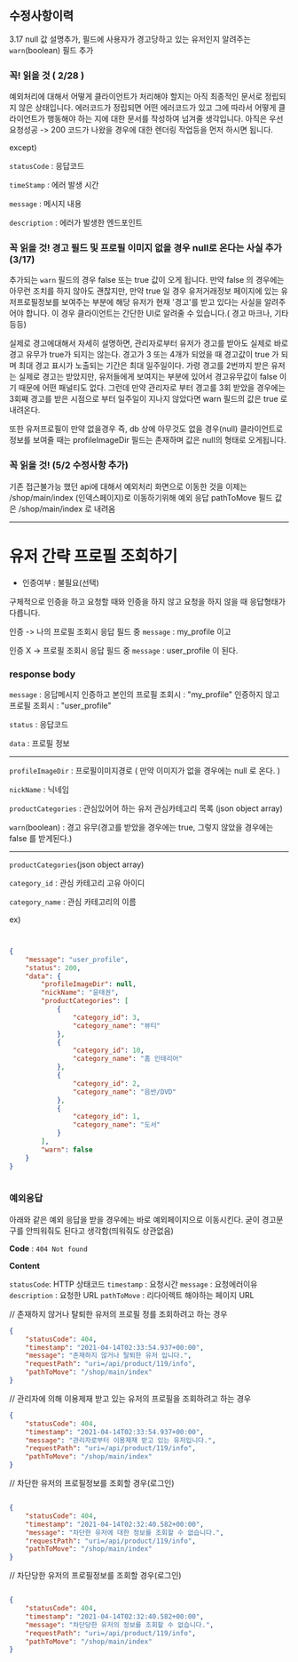 ## 수정사항이력

3.17 null 값 설명추가, 필드에 사용자가 경고당하고 있는 유저인지 알려주는 `warn`(boolean) 필드 추가

### 꼭! 읽을 것 ( 2/28 )
예외처리에 대해서 어떻게 클라이언트가 처리해야 할지는 아직 최종적인 문서로 정립되지 않은 상태입니다. 에러코드가 정립되면 어떤 에러코드가 있고 그에 따라서 어떻게 클라이언트가 행동해야 하는 지에 대한 문서를 작성하여 넘겨줄 생각입니다.
아직은 우선 요청성공 -> 200 코드가 나왔을 경우에 대한 렌더링 작업등을 먼저 하시면 됩니다.

except)

`statusCode` : 응답코드

`timeStamp` : 에러 발생 시간

`message` : 메시지 내용

`description` : 에러가 발생한 엔드포인트


### 꼭 읽을 것! 경고 필드 및 프로필 이미지 없을 경우 null로 온다는 사실 추가(3/17)
추가되는 `warn` 필드의 경우 false 또는 true 값이 오게 됩니다.
만약 false 의 경우에는 아무런 조치를 하지 않아도 괜찮지만, 만약 true 일 경우 유저거래정보 페이지에 있는 유저프로필정보를 보여주는 부분에 해당 유저가 현재 '경고'를 받고 있다는 사실을 알려주어야 합니다. 이 경우 클라이언트는 간단한 UI로 알려줄 수 있습니다.( 경고 마크나, 기타 등등)

실제로 경고에대해서 자세히 설명하면, 관리자로부터 유저가 경고를 받아도 실제로 바로 경고 유무가 true가 되지는 않는다. 경고가 3 또는 4개가 되었을 때 경고값이 true 가 되며 최대 경고 표시가 노출되는 기간은 최대 일주일이다. 가령 경고를 2번까지 받은 유저는 실제로 경고는 받았지만, 유저들에게 보여지는 부분에 있어서 경고유무값이 false 이기 때문에 어떤 패널티도 없다. 그런데 만약 관리자로 부터 경고를 3회 받았을 경우에는 3회째 경고를 받은 시점으로 부터 일주일이 지나지 않았다면 warn 필드의 값은 true 로 내려온다.


또한 유저프로필이 만약 없을경우 즉, db 상에 아무것도 없을 경우(null) 클라이언트로 정보를 보여줄 때는 profileImageDir 필드는 존재하며 값은 null의 형태로 오게됩니다.

### 꼭 읽을 것! (5/2 수정사항 추가)
기존 접근불가능 했던 api에 대해서 예외처리 화면으로 이동한 것을 이제는 /shop/main/index (인덱스페이지)로 이동하기위해 예외 응답 pathToMove 필드 값은 /shop/main/index 로 내려옴


---

# 유저 간략 프로필 조회하기

* 인증여부 : 불필요(선택)

구체적으로 인증을 하고 요청할 때와 인증을 하지 않고 요청을 하지 않을 때 응답형태가 다릅니다.

인증 -> 나의 프로필 조회시 응답 필드 중 `message` : my_profile 이고

인증 X -> 프로필 조회시 응답 필드 중 `message` : user_profile 이 된다.


### response body


`message` : 응답메시지
인증하고 본인의 프로필 조회시 : "my_profile"
인증하지 않고 프로필 조회시 : "user_profile"


`status` : 응답코드

`data` : 프로필 정보

---

`profileImageDir` : 프로필이미지경로 ( 만약 이미지가 없을 경우에는 null 로 온다. )

`nickName` : 닉네임

`productCategories` : 관심있어어 하는 유저 관심카테고리 목록 (json object array)

`warn`(boolean) : 경고 유무(경고를 받았을 경우에는 true, 그렇지 않았을 경우에는 false 를 받게된다.)

---

`productCategories`(json object array)

`category_id` : 관심 카테고리 고유 아이디

`category_name` : 관심 카테고리의 이름


ex)

```json


{
    "message": "user_profile",
    "status": 200,
    "data": {
        "profileImageDir": null,
        "nickName": "윤태권",
        "productCategories": [
            {
                "category_id": 3,
                "category_name": "뷰티"
            },
            {
                "category_id": 10,
                "category_name": "홈 인테리어"
            },
            {
                "category_id": 2,
                "category_name": "음반/DVD"
            },
            {
                "category_id": 1,
                "category_name": "도서"
            }
        ],
        "warn": false
    }
}



```


### 예외응답
아래와 같은 예외 응답을 받을 경우에는 바로 예외페이지으로 이동시킨다.
굳이 경고문구를 안띄워줘도 된다고 생각함(띄워줘도 상관없음)

**Code** : `404 Not found`

**Content**

`statusCode`: HTTP 상태코드
`timestamp` : 요청시간
`message` : 요청에러이유
`description` : 요청한 URL
`pathToMove` : 리다이렉트 해야하는 페이지 URL

// 존재하지 않거나 탈퇴한 유저의 프로필 정를 조회하려고 하는 경우
```json
{
    "statusCode": 404,
    "timestamp": "2021-04-14T02:33:54.937+00:00",
    "message": "존재하지 않거나 탈퇴한 유저 입니다.",
    "requestPath": "uri=/api/product/119/info",
    "pathToMove": "/shop/main/index"
}
```

// 관리자에 의해 이용제재 받고 있는 유저의 프로필을 조회하려고 하는 경우
```json
{
    "statusCode": 404,
    "timestamp": "2021-04-14T02:33:54.937+00:00",
    "message": "관리자로부터 이용제재 받고 있는 유저입니다.",
    "requestPath": "uri=/api/product/119/info",
    "pathToMove": "/shop/main/index"
}
```

// 차단한 유저의 프로필정보를 조회할 경우(로그인)

```json

{
    "statusCode": 404,
    "timestamp": "2021-04-14T02:32:40.582+00:00",
    "message": "차단한 유저에 대한 정보를 조회할 수 없습니다.",
    "requestPath": "uri=/api/product/119/info",
    "pathToMove": "/shop/main/index"
}

```

// 차단당한 유저의 프로필정보를 조회할 경우(로그인)

```json

{
    "statusCode": 404,
    "timestamp": "2021-04-14T02:32:40.582+00:00",
    "message": "차단당한 유저의 정보를 조회할 수 없습니다.",
    "requestPath": "uri=/api/product/119/info",
    "pathToMove": "/shop/main/index"
}

```